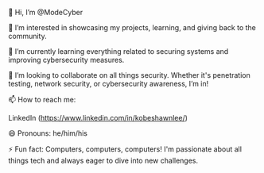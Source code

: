 👋 Hi, I’m @ModeCyber

👀 I’m interested in showcasing my projects, learning, and giving back to the community.

🌱 I’m currently learning everything related to securing systems and improving cybersecurity measures.

💞️ I’m looking to collaborate on all things security. Whether it's penetration testing, network security, or cybersecurity awareness, I’m in!

📫 How to reach me:

LinkedIn
(https://www.linkedin.com/in/kobeshawnlee/)

😄 Pronouns: he/him/his

⚡ Fun fact: Computers, computers, computers! I'm passionate about all things tech and always eager to dive into new challenges.



<!---
ModeCyber/ModeCyber is a ✨ special ✨ repository because its `README.md` (this file) appears on your GitHub profile.
You can click the Preview link to take a look at your changes.
--->
